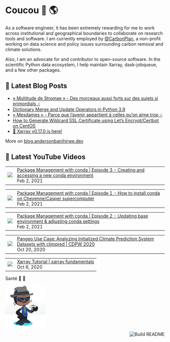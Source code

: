 # Coucou 👋 🌎


As a software engineer, it has been extremely rewarding for me to work across institutional and geographical boundaries to collaborate on research tools and software. I am currently employed by [@CarbonPlan](https://carbonplan.org/), a non-profit working on data science and policy issues surrounding carbon removal and climate solutions. 

Also, I am an advocate for and contributor to open-source software. In the scientific Python data ecosystem, I help maintain Xarray, dask-jobqueue, and a few other packages.



## 📝 Latest Blog Posts

<!-- BLOG-POST-LIST:START -->
- [« Multitude de Stromae » - Des morceaux aussi forts sur des sujets si primordials 🎶](https://blog.andersonbanihirwe.dev/posts/2022/multitude/)
- [Dictionary Merge and Update Operators in Python 3.9](https://blog.andersonbanihirwe.dev/posts/2021/dictionary-merge-and-update-operators/)
- [« Mesdames » - Parce que l’avenir appartient à celles qu’on aime trop 🎶](https://blog.andersonbanihirwe.dev/posts/2021/mesdames/)
- [How to Generate Wildcard SSL Certificate using Let’s Encrypt/Certbot on CentOS](https://blog.andersonbanihirwe.dev/posts/2021/lets-encrypt-wildcard-ssl-certificate-on-centos/)
- [🚀 Xarray v0.17.0 is here!](https://blog.andersonbanihirwe.dev/posts/2021/new-in-xarray-v0.17/)
<!-- BLOG-POST-LIST:END -->

More on [blog.andersonbanihirwe.dev](https://blog.andersonbanihirwe.dev)

## 🎥 Latest YouTube Videos

<!-- YT-VIDEO-LIST:START --><table><tr><td><a href="https://www.youtube.com/watch?v=W4Jb6rY1w1w"><img width="140px" src="https://i.ytimg.com/vi/W4Jb6rY1w1w/mqdefault.jpg"></a></td>
<td><a href="https://www.youtube.com/watch?v=W4Jb6rY1w1w">Package Management with conda | Episode 3 - Creating and accessing a new conda environment</a><br/>Feb 2, 2021</td></tr></table>
<table><tr><td><a href="https://www.youtube.com/watch?v=GGxUgjlmW2A"><img width="140px" src="https://i.ytimg.com/vi/GGxUgjlmW2A/mqdefault.jpg"></a></td>
<td><a href="https://www.youtube.com/watch?v=GGxUgjlmW2A">Package Management with conda | Episode 1 - How to install conda on Cheyenne/Casper supercomputer</a><br/>Feb 2, 2021</td></tr></table>
<table><tr><td><a href="https://www.youtube.com/watch?v=xeuNsCKWBbM"><img width="140px" src="https://i.ytimg.com/vi/xeuNsCKWBbM/mqdefault.jpg"></a></td>
<td><a href="https://www.youtube.com/watch?v=xeuNsCKWBbM">Package Management with conda | Episode 2 - Updating base environment &amp; adjusting conda settings</a><br/>Feb 2, 2021</td></tr></table>
<table><tr><td><a href="https://www.youtube.com/watch?v=SKXUBD6DGao"><img width="140px" src="https://i.ytimg.com/vi/SKXUBD6DGao/mqdefault.jpg"></a></td>
<td><a href="https://www.youtube.com/watch?v=SKXUBD6DGao">Pangeo Use Case: Analyzing Initialized Climate Prediction System Datasets with climpred | CDPW 2020</a><br/>Oct 20, 2020</td></tr></table>
<table><tr><td><a href="https://www.youtube.com/watch?v=a339Q5F48UQ"><img width="140px" src="https://i.ytimg.com/vi/a339Q5F48UQ/mqdefault.jpg"></a></td>
<td><a href="https://www.youtube.com/watch?v=a339Q5F48UQ">Xarray Tutorial | xarray fundamentals</a><br/>Oct 6, 2020</td></tr></table>
<!-- YT-VIDEO-LIST:END -->

Santé 🥂 🍻

<img src="custom-octocat.png" alt="custom-octocat" width="128px" align="center" />

<a href="https://github.com/andersy005/andersy005/actions"><img src="https://github.com/andersy005/andersy005/workflows/update-readme/badge.svg" align="right" alt="Build README"></a>
